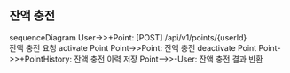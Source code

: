 ## 잔액 충전
sequenceDiagram
User->>+Point: [POST] /api/v1/points/{userId}<br>잔액 충전 요청
activate Point
Point->>Point: 잔액 충전
deactivate Point
Point->>+PointHistory: 잔액 충전 이력 저장
Point-->>-User: 잔액 충전 결과 반환